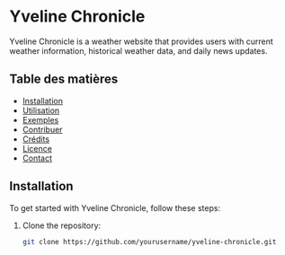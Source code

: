# Yveline Chronicle

Yveline Chronicle is a weather website that provides users with current weather information, historical weather data, and daily news updates.

## Table des matières

- [Installation](#installation)
- [Utilisation](#utilisation)
- [Exemples](#exemples)
- [Contribuer](#contribuer)
- [Crédits](#crédits)
- [Licence](#licence)
- [Contact](#contact)

## Installation

To get started with Yveline Chronicle, follow these steps:

1. Clone the repository:

   ```bash
   git clone https://github.com/yourusername/yveline-chronicle.git
   ```
